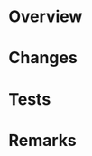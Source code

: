 # Overview
<!-- このPRの概要を記載する。Issue番号などでも良い。 -->

# Changes
<!-- このPRで何をしたのか／何が実現されるのかを記載する。 -->
<!-- 明示的にやらないことがある場合も、こちらに記載する。 -->

# Tests
<!-- どのような動作確認を行ったのか／その結果はどうかを記載する。 -->

# Remarks
<!-- 補足事項があればこちらに記載する。 -->
